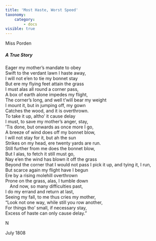 ```yaml
---
title: 'Most Haste, Worst Speed'
taxonomy:
    category:
        - docs
visible: true
---
```


<div class="author">Miss Porden</div>

##### A True Story

Eager my mother’s mandate to obey  
Swift to the verdant lawn I haste away,  
I will not e’en to tie my bonnet stay  
But ere my flying feet attain the grass  
I must alas all round a corner pass,  
A box of earth alone impedes my flight,  
The corner’s long, and well t’will bear my weight  
I mount it, but in jumping off, my gown  
Catches the wood, and it is overthrown.  
To take it up, altho’ it cause delay  
I must, to save my mother’s anger, stay,  
’Tis done, but onwards as once more I go,  
A breeze of wind does off my bonnet blow,  
I will not stay for it, but ah the sun  
Strikes on my head, ere twenty yards are run.  
Still further from me does the bonnet blow,  
But I alas, to fetch it still must go,  
Nay e’en the wind has blown it off the grass  
Beyond the corner that I would not pass
I pick it up, and tying it, I run,  
But scarce again my flight have I begun  
Ere by a rising molehill overthrown  
Prone on the grass, alas, I tumble down  
&emsp;And now, so many difficulties past,  
I do my errand and return at last,  
Seeing my fall, to me thus cries my mother,  
“Look not one way, while still you row another,  
For things tho’ small, if necessary stay,  
Excess of haste can only cause delay.”

N  

July 1808